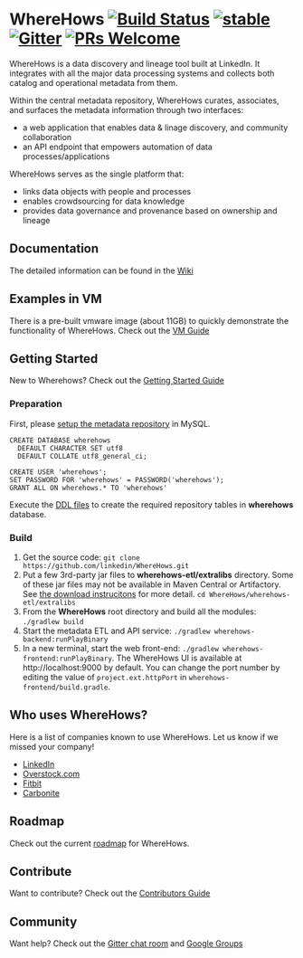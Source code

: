# WhereHows [![Build Status](https://travis-ci.org/linkedin/WhereHows.svg?branch=master)](https://travis-ci.org/linkedin/WhereHows) [![stable](https://img.shields.io/badge/stable-0.2.1-blue.svg)](https://github.com/linkedin/WhereHows/releases) [![Gitter](https://img.shields.io/gitter/room/nwjs/nw.js.svg)](https://gitter.im/wherehows) [![PRs Welcome](https://img.shields.io/badge/PRs-welcome-brightgreen.svg)](https://github.com/LinkedIn/Wherehows/wiki/Contributing)

WhereHows is a data discovery and lineage tool built at LinkedIn. It integrates with all the major data processing systems and collects both catalog and operational metadata from them.

Within the central metadata repository, WhereHows curates, associates, and surfaces the metadata information through two interfaces:
* a web application that enables data & linage discovery, and community collaboration
* an API endpoint that empowers automation of data processes/applications

WhereHows serves as the single platform that:
* links data objects with people and processes
* enables crowdsourcing for data knowledge
* provides data governance and provenance based on ownership and lineage

## Documentation

The detailed information can be found in the [Wiki][wiki]


## Examples in VM

There is a pre-built vmware image (about 11GB) to quickly demonstrate the functionality of WhereHows. Check out the [VM Guide][VM]


## Getting Started

New to Wherehows? Check out the [Getting Started Guide][GS]

### Preparation

First, please [setup the metadata repository][DB] in MySQL.
```
CREATE DATABASE wherehows
  DEFAULT CHARACTER SET utf8
  DEFAULT COLLATE utf8_general_ci;

CREATE USER 'wherehows';
SET PASSWORD FOR 'wherehows' = PASSWORD('wherehows');
GRANT ALL ON wherehows.* TO 'wherehows'
```

Execute the [DDL files][DDL] to create the required repository tables in **wherehows** database.


### Build

1. Get the source code: ```git clone https://github.com/linkedin/WhereHows.git```
2. Put a few 3rd-party jar files to **wherehows-etl/extralibs** directory. Some of these jar files may not be available in Maven Central or Artifactory. See [the download instrucitons][EXJAR] for more detail. ```cd WhereHows/wherehows-etl/extralibs```
3. From the **WhereHows** root directory and build all the modules: ```./gradlew build```
4. Start the metadata ETL and API service: ```./gradlew wherehows-backend:runPlayBinary```
5. In a new terminal, start the web front-end: ```./gradlew wherehows-frontend:runPlayBinary```. The WhereHows UI is available at http://localhost:9000 by default. You can change the port number by editing the value of ```project.ext.httpPort``` in ```wherehows-frontend/build.gradle```.

## Who uses WhereHows?

Here is a list of companies known to use WhereHows. Let us know if we missed your company!

* [LinkedIn](http://www.linkedin.com)
* [Overstock.com](http://www.overstock.com)
* [Fitbit](http://www.fitbit.com)
* [Carbonite](https://www.carbonite.com)


## Roadmap

Check out the current [roadmap][RM] for WhereHows.

## Contribute

Want to contribute? Check out the [Contributors Guide][CON]

## Community

Want help? Check out the [Gitter chat room][GITTER] and [Google Groups][LIST]


[wiki]: https://github.com/LinkedIn/Wherehows/wiki
[GS]: https://github.com/linkedin/WhereHows/blob/master/wherehows-docs/getting-started.md
[CON]: https://github.com/linkedin/WhereHows/blob/master/wherehows-docs/contributing.md
[RM]: https://github.com/linkedin/WhereHows/blob/master/wherehows-docs/roadmap.md
[VM]: https://github.com/LinkedIn/Wherehows/wiki/Quick-Start-With-VM
[EXJAR]: https://github.com/linkedin/WhereHows/tree/master/wherehows-etl/extralibs
[DDL]: https://github.com/linkedin/WhereHows/tree/master/wherehows-data-model/DDL
[DB]: https://github.com/linkedin/WhereHows/blob/master/wherehows-docs/getting-started.md#database-setup
[LIST]: https://groups.google.com/forum/#!forum/wherehows
[GITTER]: https://gitter.im/wherehows
